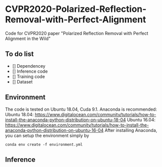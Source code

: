 # CVPR2020-Polarized-Reflection-Removal-with-Perfect-Alignment
Code for CVPR2020 paper "Polarized Reflection Removal with Perfect Alignment in the Wild"
## To do list
- [] Dependencey
- [] Inference code
- [] Training code
- [] Dataset

## Environment
The code is tested on Ubuntu 18.04, Cuda 9.1.
Anaconda is recommended: 
    Ubuntu 18.04: https://www.digitalocean.com/community/tutorials/how-to-install-the-anaconda-python-distribution-on-ubuntu-18-04
    Ubuntu 16.04: https://www.digitalocean.com/community/tutorials/how-to-install-the-anaconda-python-distribution-on-ubuntu-16-04
After installing Anaconda, you can setup the environment simply by
```
conda env create -f environment.yml
```

## Inference

